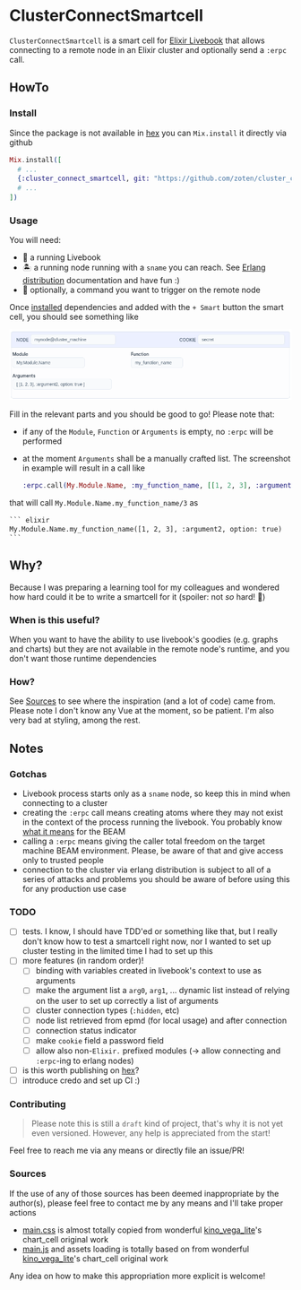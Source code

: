 # ClusterConnectSmartcell

`ClusterConnectSmartcell` is a smart cell for [Elixir Livebook](https://livebook.dev) that allows
connecting to a remote node in an Elixir cluster and optionally send a `:erpc` call.

## HowTo

### Install

Since the package is not available in [hex](https://hex.pm/) you can `Mix.install` it directly via github

``` elixir
Mix.install([
  # ...
  {:cluster_connect_smartcell, git: "https://github.com/zoten/cluster_connect_smartcell"}
  # ...
])
```

### Usage

You will need:

 * 📖 a running Livebook
 * 🏝️ a running node running with a `sname` you can reach. See [Erlang distribution](https://www.erlang.org/doc/reference_manual/distributed.html) documentation and have fun :)
 * 🥋 optionally, a command you want to trigger on the remote node 
  
Once [installed](#install) dependencies and added with the `+ Smart` button the smart cell, you should see something like

![Screenshot](./assets/smart-cell.png)

Fill in the relevant parts and you should be good to go! Please note that:

 * if any of the `Module`, `Function` or `Arguments` is empty, no `:erpc` will be performed
 * at the moment `Arguments` shall be a manually crafted list. The screenshot in example will result in a call like

    ``` elixir
    :erpc.call(My.Module.Name, :my_function_name, [[1, 2, 3], :argument2, option: true])
    ```
  
  that will call `My.Module.Name.my_function_name/3` as

    ``` elixir
    My.Module.Name.my_function_name([1, 2, 3], :argument2, option: true)
    ```

## Why?

Because I was preparing a learning tool for my colleagues and wondered how hard could it be to 
write a smartcell for it (spoiler: not *so* hard! 🚀)

### When is this useful?

When you want to have the ability to use livebook's goodies (e.g. graphs and charts) but they are not available in the remote node's runtime, and you don't want those runtime dependencies

### How?

See [Sources](#sources) to see where the inspiration (and a lot of code) came from.
Please note I don't know any Vue at the moment, so be patient. I'm also very bad at styling, among the rest.

## Notes

### Gotchas

 * Livebook process starts only as a `sname` node, so keep this in mind when connecting to a cluster
 * creating the `:erpc` call means creating atoms where they may not exist in the context of the process running the livebook. You probably know [what it means](https://www.erlang.org/doc/efficiency_guide/advanced.html) for the BEAM
 * calling a `:erpc` means giving the caller total freedom on the target machine BEAM environment. Please, be aware of that and give access only to trusted people
 * connection to the cluster via erlang distribution is subject to all of a series of attacks and problems you should be aware of before using this for any production use case

### TODO

 * [ ] tests. I know, I should have TDD'ed or something like that, but I really don't know how to test a smartcell right now, nor I wanted to set up cluster testing in the limited time I had to set up this
 * [ ] more features (in random order)!
   * [ ] binding with variables created in livebook's context to use as arguments
   * [ ] make the argument list a `arg0`, `arg1`, ... dynamic list instead of relying on the user to set up correctly a list of arguments
   * [ ] cluster connection types (`:hidden`, etc)
   * [ ] node list retrieved from epmd (for local usage) and after connection
   * [ ] connection status indicator
   * [ ] make `cookie` field a password field
   * [ ] allow also non-`Elixir.` prefixed modules (-> allow connecting and `:erpc`-ing to erlang nodes)
  * [ ] is this worth publishing on [hex](https://hex.pm/)?
  * [ ] introduce credo and set up CI :)

### Contributing

> Please note this is still a `draft` kind of project, that's why it is not yet even versioned. However, any help is appreciated from the start!

Feel free to reach me via any means or directly file an issue/PR!
### Sources

If the use of any of those sources has been deemed inappropriate by the author(s), please feel free to contact me by any means and I'll take proper actions

 * [main.css](./lib/assets/cluster_connect_smartcell/main.css) is almost totally copied from wonderful [kino_vega_lite](https://github.com/livebook-dev/kino_vega_lite/blob/02d9220f1c82e2e1848f15a800d187a50c2fdc02/lib/assets/chart_cell/main.css)'s chart_cell original work
 * [main.js](./lib/assets/cluster_connect_smartcell/main.js) and assets loading is totally based on from wonderful [kino_vega_lite](https://github.com/livebook-dev/kino_vega_lite/blob/02d9220f1c82e2e1848f15a800d187a50c2fdc02/lib/assets/chart_cell/main.js)'s chart_cell original work

Any idea on how to make this appropriation more explicit is welcome!
